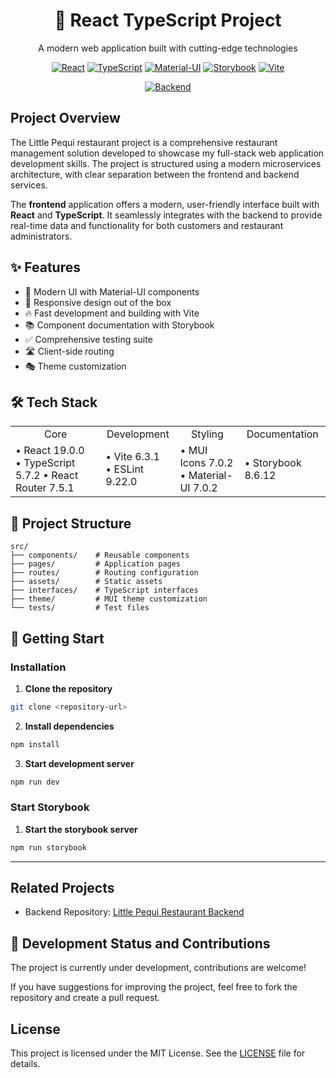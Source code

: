 <div align="center">

# 🚀 React TypeScript Project

A modern web application built with cutting-edge technologies

[![React](https://img.shields.io/badge/React-19.0.0-61DAFB?style=flat&logo=react)](https://reactjs.org/)
[![TypeScript](https://img.shields.io/badge/TypeScript-5.7.2-3178C6?style=flat&logo=typescript)](https://www.typescriptlang.org/)
[![Material-UI](https://img.shields.io/badge/MUI-7.0.2-0081CB?style=flat&logo=mui)](https://mui.com/)
[![Storybook](https://img.shields.io/badge/Storybook-8.6.12-FF4785?style=flat&logo=storybook)](https://storybook.js.org/)
[![Vite](https://img.shields.io/badge/Vite-6.3.1-646CFF?style=flat&logo=vite)](https://vitejs.dev/)

[![Backend](https://img.shields.io/badge/Littl%20Pequi%20Backendend-v1-F9D259)](https://github.com/pedroskzt/LittlePequi-BE)

</div>

## Project Overview

The Little Pequi restaurant project is a comprehensive restaurant management solution developed to showcase my
full-stack web application development skills.
The project is structured using a modern microservices architecture, with clear separation between the frontend and
backend services.

The **frontend** application offers a modern, user-friendly interface built with **React** and **TypeScript**. It
seamlessly integrates with the backend to provide real-time data and functionality for both customers and restaurant
administrators.

## ✨ Features

- 🎨 Modern UI with Material-UI components
- 📱 Responsive design out of the box
- 🔥 Fast development and building with Vite
- 📚 Component documentation with Storybook
- ✅ Comprehensive testing suite
- 🛣️ Client-side routing
- 🎭 Theme customization

## 🛠️ Tech Stack

<table>
    <tr>
        <td align="center">Core</td>
        <td align="center">Development</td>
        <td align="center">Styling</td>
        <td align="center">Documentation</td>
    </tr>
    <tr>
        <td>
            • React 19.0.0<br/>
            • TypeScript 5.7.2
• React Router 7.5.1
        </td>
        <td> 
            • Vite 6.3.1<br/>
            • ESLint 9.22.0
        </td>
        <td>
            • MUI Icons 7.0.2<br/>
            • Material-UI 7.0.2
        </td>
        <td>
            • Storybook 8.6.12
        </td>
    </tr>
</table>

## 📁 Project Structure

```
src/
├── components/    # Reusable components
├── pages/         # Application pages
├── routes/        # Routing configuration
├── assets/        # Static assets
├── interfaces/    # TypeScript interfaces
├── theme/         # MUI theme customization
└── tests/         # Test files
```

## 🚀 Getting Start

### Installation

1. **Clone the repository**

```bash
git clone <repository-url>
````

2.  **Install dependencies**

```bash
npm install
```

3. **Start development server**

```bash
npm run dev
```

### Start Storybook

1. **Start the storybook server**
```bash
npm run storybook
```
---

## Related Projects

- Backend Repository: [Little Pequi Restaurant Backend](https://github.com/pedroskzt/LittlePequi-BE)

## 🚧 Development Status and Contributions

The project is currently under development, contributions are welcome!

If you have suggestions for improving the project, feel free to fork the repository and create a pull request.

## License

This project is licensed under the MIT License. See the [LICENSE](LICENSE) file for details.
